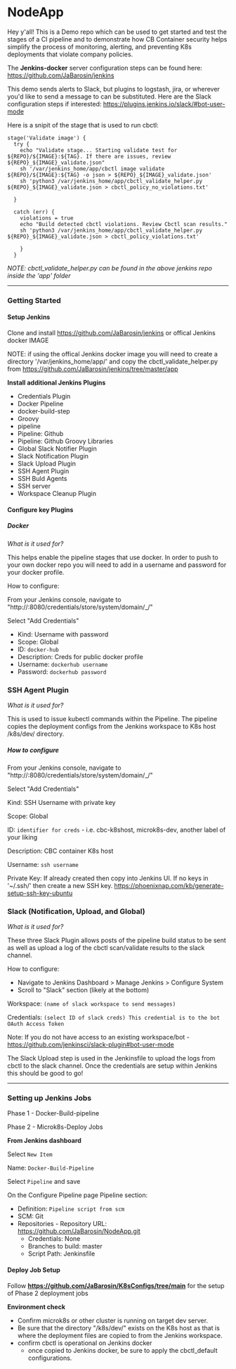 # NodeApp

Hey y'all! This is a Demo repo which can be used to get started and test the stages of a CI pipeline and to demonstrate how CB Container security helps simplify the process of monitoring, alerting, and preventing K8s deployments that violate company policies.

The **Jenkins-docker** server configuration steps can be found here: https://github.com/JaBarosin/jenkins

This demo sends alerts to Slack, but plugins to logstash, jira, or wherever you'd like to send a message to can be substituted.  Here are the Slack configuration steps if interested: https://plugins.jenkins.io/slack/#bot-user-mode

Here is a snipit of the stage that is used to run cbctl:

```
stage('Validate image') {
  try {
    echo "Validate stage... Starting validate test for ${REPO}/${IMAGE}:${TAG}. If there are issues, review ${REPO}_${IMAGE}_validate.json"
    sh '/var/jenkins_home/app/cbctl image validate ${REPO}/${IMAGE}:${TAG} -o json > ${REPO}_${IMAGE}_validate.json'
    sh 'python3 /var/jenkins_home/app/cbctl_validate_helper.py ${REPO}_${IMAGE}_validate.json > cbctl_policy_no_violations.txt'

  }

  catch (err) {
    violations = true
    echo "Build detected cbctl violations. Review Cbctl scan results."
    sh 'python3 /var/jenkins_home/app/cbctl_validate_helper.py ${REPO}_${IMAGE}_validate.json > cbctl_policy_violations.txt'

    }
  }

```
_NOTE: cbctl_validate_helper.py can be found in the above jenkins repo inside the 'app' folder_

---

### Getting Started

#### Setup Jenkins

Clone and install https://github.com/JaBarosin/jenkins or offical Jenkins docker IMAGE

NOTE: if using the offical Jenkins docker image you will need to create a directory '/var/jenkins_home/app/' and copy the cbctl_validate_helper.py from https://github.com/JaBarosin/jenkins/tree/master/app


**Install additional Jenkins Plugins**
  - Credentials Plugin
  - Docker Pipeline
  - docker-build-step
  - Groovy
  - pipeline
  - Pipeline: Github
  - Pipeline: Github Groovy Libraries
  - Global Slack Notifier Plugin
  - Slack Notification Plugin
  - Slack Upload Plugin
  - SSH Agent Plugin
  - SSH Buld Agents
  - SSH server
  - Workspace Cleanup Plugin

#### Configure key Plugins

##### Docker

_What is it used for?_

This helps enable the pipeline stages that use docker.  In order to push to your own docker repo you will need to add in a username and password for your docker profile.

How to configure:

From your Jenkins console, navigate to "http://<insert-your-jenkins-ip>:8080/credentials/store/system/domain/_/"

Select "Add Credentials"

- Kind: Username with password
- Scope: Global
- ID: ```docker-hub```
- Description: Creds for public docker profile
- Username: ```dockerhub username```
- Password: ```dockerhub password```


### SSH Agent Plugin

_What is it used for?_

This is used to issue kubectl commands within the Pipeline. The pipeline copies the deployment configs from the Jenkins workspace to K8s host /k8s/dev/ directory.

##### How to configure

From your Jenkins console, navigate to "http://<insert-your-jenkins-ip>:8080/credentials/store/system/domain/_/"

Select "Add Credentials"

Kind: SSH Username with private key

Scope: Global

ID: ```identifier for creds``` - i.e. cbc-k8shost, microk8s-dev, another label of your liking

Description: CBC container K8s host

Username: ```ssh username```

Private Key: If already created then copy into Jenkins UI. If no keys in '~/.ssh/' then create a new SSH key. https://phoenixnap.com/kb/generate-setup-ssh-key-ubuntu


### Slack (Notification, Upload, and Global)

_What is it used for?_

These three Slack Plugin allows posts of the pipeline build status to be sent as well as upload a log of the cbctl scan/validate results to the slack channel.

How to configure:

- Navigate to Jenkins Dashboard > Manage Jenkins > Configure System
- Scroll to "Slack" section (likely at the bottom)

Workspace: ```(name of slack workspace to send messages)```

Credentials: ```(select ID of slack creds) This credential is to the bot OAuth Access Token```

Note: If you do not have access to an existing workspace/bot -  https://github.com/jenkinsci/slack-plugin#bot-user-mode

The Slack Upload step is used in the Jenkinsfile to upload the logs from cbctl to the slack channel.  Once the credentials are setup within Jenkins this should be good to go!


---

### Setting up Jenkins Jobs

Phase 1 - Docker-Build-pipeline

Phase 2 - Microk8s-Deploy Jobs

**From Jenkins dashboard**

Select ```New Item```

Name: ```Docker-Build-Pipeline```

Select ```Pipeline``` and save

On the Configure Pipeline page Pipeline section:

- Definition: ```Pipeline script from scm```
- SCM: Git
- Repositories - Repository URL: https://github.com/JaBarosin/NodeApp.git
  - Credentials: None
  - Branches to build: master
  - Script Path: Jenkinsfile

#### Deploy Job Setup

Follow **https://github.com/JaBarosin/K8sConfigs/tree/main** for the setup of Phase 2 deployment jobs


**Environment check**
  * Confirm microk8s or other cluster is running on target dev server.
  * Be sure that the directory "/k8s/dev/" exists on the K8s host as that is where the deployment files are copied to from the Jenkins workspace.
  * confirm cbctl is operational on Jenkins docker
    * once copied to Jenkins docker, be sure to apply the cbctl_default configurations.

